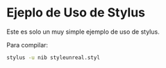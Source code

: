 Ejeplo de Uso de Stylus
=======================
Este es solo un muy simple ejemplo de uso de stylus.

Para compilar:
```bash
stylus -u nib styleunreal.styl
```